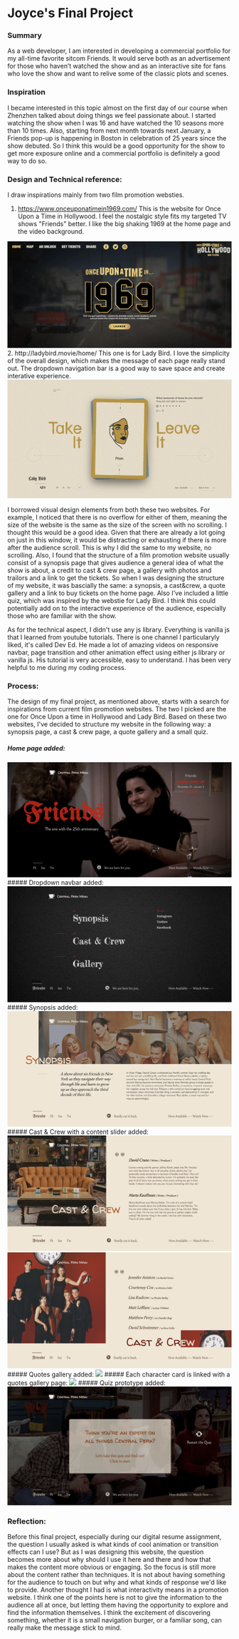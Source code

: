# Joyce's Final Project
 
### Summary

As a web developer, I am interested in developing a commercial portfolio for my all-time favorite sitcom Friends. It would serve both as an advertisement for those who haven’t watched the show and as an interactive site for fans who love the show and want to relive some of the classic plots and scenes. 

### Inspiration

I became interested in this topic almost on the first day of our course when Zhenzhen talked about doing things we feel passionate about. I started watching the show when I was 16 and have watched the 10 seasons more than 10 times. Also, starting from next month towards next January, a Friends pop-up is happening in Boston in celebration of 25 years since the show debuted. So I think this would be a good opportunity for the show to get more exposure online and a commercial portfolio is definitely a good way to do so.

### Design and Technical reference:
I draw inspirations mainly from two film promotion websties.
1. https://www.onceuponatimein1969.com/ This is the website for Once Upon a Time in Hollywood. I feel the nostalgic style fits my targeted TV shows "Friends" better. I like the big shaking 1969 at the home page and the video background.
<img src="images/1969home.png" alt="1969home">
2. http://ladybird.movie/home/ This one is for Lady Bird. I love the simplicity of the overall design, which makes the message of each page really stand out. The dropdown navigation bar is a good way to save space and create interative experience. 
<img src="READMEimg/ladybird.png" alt="ladybird">

I borrowed visual design elements from both these two websites. For example, I noticed that there is no overflow for either of them, meaning the size of the website is the same as the size of the screen with no scrolling. I thought this would be a good idea. Given that there are already a lot going on just in this window, it would be distracting or exhausting if there is more after the audience scroll. This is why I did the same to my website, no scrolling. Also, I found that the structure of a film promotion website usually consist of a synopsis page that gives audience a general idea of what the show is about, a credit to cast & crew page, a gallery with photos and trailors and a link to get the tickets. So when I was designing the structure of my website, it was bascially the same: a synopsis, a cast&crew, a quote gallery and a link to buy tickets on the home page. Also I've included a little quiz, which was inspired by the webstie for Lady Bird. I think this could potentially add on to the interactive experience of the audience, especially those who are familiar with the show.

As for the technical aspect, I didn't use any js library. Everything is vanilla js that I learned from youtube tutorials. There is one channel I particularyly liked, it's called Dev Ed. He made a lot of amazing videos on responsive navbar, page transition and other animation effect using either js library or vanilla js. His tutorial is very accessible, easy to understand. I has been very helpful to me during my coding process.

### Process:
The design of my final project, as mentioned above, starts with a search for inspirations from current film promotion websites. The two I picked are the one for Once Upon a time in Hollywood and Lady Bird. Based on these two websites, I've decided to structure my website in the following way: a synopsis page, a cast & crew page, a quote gallery and a small quiz. 
##### Home page added:
<img src="READMEimg/home.png">
##### Dropdown navbar added:
<img src="READMEimg/navbar.png">
##### Synopsis added:
<img src="READMEimg/synopsis.png">
##### Cast & Crew with a content slider added:
<img src="READMEimg/castcrew1.png">
<img src="READMEimg/castcrew2.png">
##### Quotes gallery added:
<img src="READMEimg/gallery.png">
##### Each character card is linked with a quotes gallery page:
<img src="READMEimg/gallerydetailed.png">
##### Quiz prototype added:
<img src="READMEimg/quizpage.png">

### Reflection:
Before this final project, especially during our digital resume assignment, the question I usually asked is what kinds of cool animation or transition effects can I use? But as I was designing this website, the question becomes more about why should I use it here and there and how that makes the content more obvious or engaging. So the focus is still more about the content rather than techniques. It is not about having something for the audience to touch on but why and what kinds of response we'd like to provide. Another thought I had is what interactivity means in a promotion website. I think one of the points here is not to give the information to the audience all at once, but letting them having the opportunity to explore and find the information themselves. I think the excitement of discovering something, whether it is a small navigation burger, or a familiar song, can really make the message stick to mind. 
